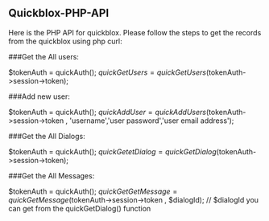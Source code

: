 ## Quickblox-PHP-API
Here is the PHP API for quickblox. Please follow the steps to get the records from the quickblox using php curl:

###Get the All users:

$tokenAuth = quickAuth();
$quickGetUsers = quickGetUsers($tokenAuth->session->token);


###Add new user:

$tokenAuth = quickAuth();
$quickAddUser = quickAddUsers($tokenAuth->session->token , 'username','user password','user email address');


###Get the All Dialogs:

$tokenAuth = quickAuth();
$quickGetetDialog = quickGetDialog($tokenAuth->session->token);


###Get the All Messages:

$tokenAuth = quickAuth();
$quickGetGetMessage = quickGetMessage($tokenAuth->session->token , $dialogId); // $dialogId you can get from the quickGetDialog() function

